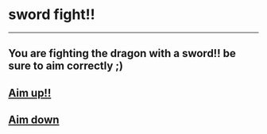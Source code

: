 # sword fight!!
---
## You are fighting the dragon with a sword!! be sure to aim correctly ;)
## [Aim up!!](defeat-dragon.md)
## [Aim down](giveup.md)